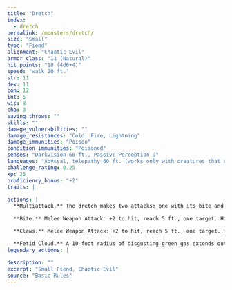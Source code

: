 ```yaml
---
title: "Dretch"
index:
  - dretch
permalink: /monsters/dretch/
size: "Small"
type: "Fiend"
alignment: "Chaotic Evil"
armor_class: "11 (Natural)"
hit_points: "18 (4d6+4)"
speed: "walk 20 ft."
str: 11
dex: 11
con: 12
int: 5
wis: 8
cha: 3
saving_throws: ""
skills: ""
damage_vulnerabilities: ""
damage_resistances: "Cold, Fire, Lightning"
damage_immunities: "Poison"
condition_immunities: "Poisoned"
senses: "Darkvision 60 ft., Passive Perception 9"
languages: "Abyssal, telepathy 60 ft. (works only with creatures that understand Abyssal)"
challenge_rating: 0.25
xp: 25
proficiency_bonus: "+2"
traits: |
  
actions: |
  **Multiattack.** The dretch makes two attacks: one with its bite and one with its claws.

  **Bite.** Melee Weapon Attack: +2 to hit, reach 5 ft., one target. Hit: 3 (1d6) piercing damage.

  **Claws.** Melee Weapon Attack: +2 to hit, reach 5 ft., one target. Hit: 5 (2d4) slashing damage.

  **Fetid Cloud.** A 10-foot radius of disgusting green gas extends out from the dretch. The gas spreads around corners, and its area is lightly obscured. It lasts for 1 minute or until a strong wind disperses it. Any creature that starts its turn in that area must succeed on a DC 11 Constitution saving throw or be poisoned until the start of its next turn. While poisoned in this way, the target can take either an action or a bonus action on its turn, not both, and can't take reactions.  
legendary_actions: |
  
description: ""
excerpt: "Small Fiend, Chaotic Evil"
source: "Basic Rules"
---
```

